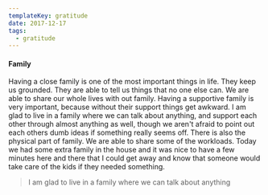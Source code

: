 ```yaml
---
templateKey: gratitude
date: 2017-12-17
tags:
  - gratitude
---
```


#### Family

Having a close family is one of the most important things in life. They keep us grounded. They are able to tell us things that no one else can. We are able to share our whole lives with out family. Having a supportive family is very important, because without their support things get awkward. I am glad to live in a family where we can talk about anything, and support each other through almost anything as well, though we aren't afraid to point out each others dumb ideas if something really seems off. There is also the physical part of family. We are able to share some of the workloads. Today we had some extra family in the house and it was nice to have a few minutes here and there that I could get away and know that someone would take care of the kids if they needed something.

> I am glad to live in a family where we can talk about anything
